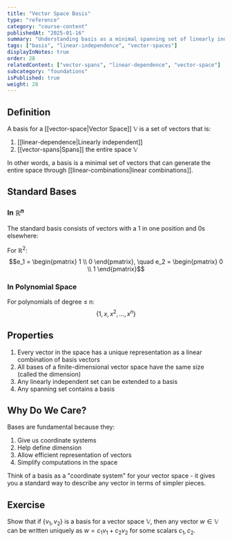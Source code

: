 ```yaml
---
title: "Vector Space Basis"
type: "reference"
category: "course-content"
publishedAt: "2025-01-16"
summary: "Understanding basis as a minimal spanning set of linearly independent vectors."
tags: ["basis", "linear-independence", "vector-spaces"]
displayInNotes: true
order: 28
relatedContent: ["vector-spans", "linear-dependence", "vector-space"]
subcategory: "foundations"
isPublished: true
weight: 28
---
```


## Definition
A basis for a [[vector-space|Vector Space]] $\mathbb{V}$ is a set of vectors that is:
1. [[linear-dependence|Linearly independent]]
2. [[vector-spans|Spans]] the entire space $\mathbb{V}$

In other words, a basis is a minimal set of vectors that can generate the entire space through [[linear-combinations|linear combinations]].

## Standard Bases
### In $\mathbb{R}^n$
The standard basis consists of vectors with a 1 in one position and 0s elsewhere:

For $\mathbb{R}^2$:
$$e_1 = \begin{pmatrix} 1 \\ 0 \end{pmatrix}, \quad e_2 = \begin{pmatrix} 0 \\ 1 \end{pmatrix}$$

### In Polynomial Space
For polynomials of degree ≤ n:
$$\{1, x, x^2, \dots, x^n\}$$

## Properties
1. Every vector in the space has a unique representation as a linear combination of basis vectors
2. All bases of a finite-dimensional vector space have the same size (called the dimension)
3. Any linearly independent set can be extended to a basis
4. Any spanning set contains a basis

## Why Do We Care?
Bases are fundamental because they:
1. Give us coordinate systems
2. Help define dimension
3. Allow efficient representation of vectors
4. Simplify computations in the space

Think of a basis as a "coordinate system" for your vector space - it gives you a standard way to describe any vector in terms of simpler pieces.

## Exercise
Show that if $\{v_1, v_2\}$ is a basis for a vector space $\mathbb{V}$, then any vector $w \in \mathbb{V}$ can be written uniquely as $w = c_1v_1 + c_2v_2$ for some scalars $c_1, c_2$. 
